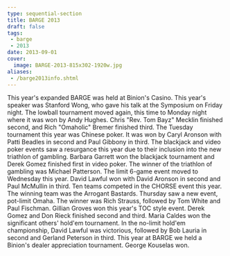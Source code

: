 ```yaml
---
type: sequential-section
title: BARGE 2013
draft: false
tags:
 - barge
 - 2013
date: 2013-09-01
cover:
  image: BARGE-2013-815x302-1920w.jpg
aliases:
 - /barge2013info.shtml
---
```


This year's expanded BARGE was held at Binion's Casino. This year's speaker was
Stanford Wong, who gave his talk at the Symposium on Friday night. The lowball
tournament moved again, this time to Monday night where it was won by Andy
Hughes. Chris &quot;Rev. Tom Bayz&quot; Mecklin finished second, and Rich
&quot;Omaholic&quot; Bremer finished third. The Tuesday tournament this year
was Chinese poker. It was won by Caryl Aronson with Patti Beadles in second and
Paul Gibbony in third. The blackjack and video poker events saw a resurgance
this year due to their inclusion into the new triathlon of gambling. Barbara
Garrett won the blackjack tournament and Derek Gomez finished first in video
poker. The winner of the triathlon of gambling was Michael Patterson. The limit
6-game event moved to Wednesday this year. David Lawful won with David Aronson
in second and Paul McMullin in third. Ten teams competed in the CHORSE event
this year. The winning team was the Arrogant Bastards. Thursday saw a new
event, pot-limit Omaha. The winner was Rich Strauss, followed by Tom White and
Paul Fischman. Gillian Groves won this year's TOC style event. Derek Gomez and
Don Rieck finished second and third. Maria Caldes won the significant others'
hold'em tournament. In the no-limit hold'em championship, David Lawful was
victorious, followed by Bob Lauria in second and Gerland Peterson in
third. This year at BARGE we held a Binion's dealer appreciation
tournament. George Kouselas won.
